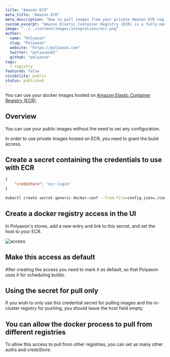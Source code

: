 ```yaml
---
title: "Amazon ECR"
meta_title: "Amazon ECR"
meta_description: "How to pull images from your private Amazon ECR registry. Use your Amazon ECR (elastic container registry) registry to start your machine learning and deep learning experiments on Kubernetes on Polyaxon."
custom_excerpt: "Amazon Elastic Container Registry (ECR) is a fully-managed Docker container registry that makes it easy for developers to store, manage, and deploy Docker container images."
image: "../../content/images/integrations/ecr.png"
author:
  name: "Polyaxon"
  slug: "Polyaxon"
  website: "https://polyaxon.com"
  twitter: "polyaxonAI"
  github: "polyaxon"
tags: 
  - registry
featured: false
visibility: public
status: published
---
```


You can use your docker images hosted on [Amazon Elastic Container Registry (ECR)](https://aws.amazon.com/ecr/).

## Overview

You can use your public images without the need to set any configuration. 

In order to use private images hosted on ECR, you need to grant the build access. 

## Create a secret containing the credentials to use with ECR

```json
{
    "credsStore": "ecr-login"
}
```

```bash
kubectl create secret generic docker-conf --from-file=config.json=./config.json -n polyaxon
```

## Create a docker registry access in the UI

In Polyaxon's stores, add a new entry and link to this secret, and set the host to your ECR.

![access](../../content/images/integrations/docker-access.png)


## Make this access as default

After creating the access you need to mark it as default, so that Polyaxon uses it for scheduling builds. 


## Using the secret for pull only

If you wish to only use this credential secret for pulling images and the in-cluster registry for pushing, you should leave the host field empty.

## You can allow the docker process to pull from different registries

To allow this access to pull from other registries, you can set as many other auths and credsStore.
